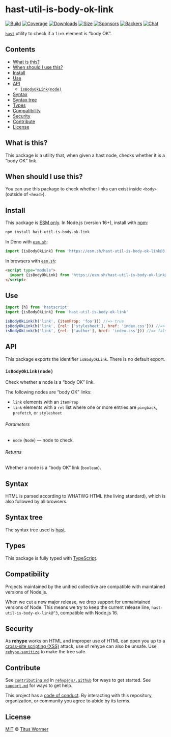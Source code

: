 <!--This file is generated-->

# hast-util-is-body-ok-link

[![Build][build-badge]][build]
[![Coverage][coverage-badge]][coverage]
[![Downloads][downloads-badge]][downloads]
[![Size][size-badge]][size]
[![Sponsors][funding-sponsors-badge]][funding]
[![Backers][funding-backers-badge]][funding]
[![Chat][chat-badge]][chat]

[`hast`][hast] utility to check if a `link` element is “body OK”.

## Contents

* [What is this?](#what-is-this)
* [When should I use this?](#when-should-i-use-this)
* [Install](#install)
* [Use](#use)
* [API](#api)
  * [`isBodyOkLink(node)`](#isbodyoklinknode)
* [Syntax](#syntax)
* [Syntax tree](#syntax-tree)
* [Types](#types)
* [Compatibility](#compatibility)
* [Security](#security)
* [Contribute](#contribute)
* [License](#license)

## What is this?

This package is a utility that, when given a hast node, checks whether it
is a “body OK” link.

## When should I use this?

You can use this package to check whether links can exist inside `<body>`
(outside of `<head>`).

## Install

This package is [ESM only][esm].
In Node.js (version 16+), install with [npm][]:

```sh
npm install hast-util-is-body-ok-link
```

In Deno with [`esm.sh`][esm-sh]:

```js
import {isBodyOkLink} from 'https://esm.sh/hast-util-is-body-ok-link@3'
```

In browsers with [`esm.sh`][esm-sh]:

```html
<script type="module">
  import {isBodyOkLink} from 'https://esm.sh/hast-util-is-body-ok-link@3?bundle'
</script>
```

## Use

```js
import {h} from 'hastscript'
import {isBodyOkLink} from 'hast-util-is-body-ok-link'

isBodyOkLink(h('link', {itemProp: 'foo'})) //=> true
isBodyOkLink(h('link', {rel: ['stylesheet'], href: 'index.css'})) //=> true
isBodyOkLink(h('link', {rel: ['author'], href: 'index.css'})) //=> false
```

## API

This package exports the identifier
`isBodyOkLink`.
There is no default export.

### `isBodyOkLink(node)`

Check whether a node is a “body OK” link.

The following nodes are “body OK” links:

* `link` elements with an `itemProp`
* `link` elements with a `rel` list where one or more entries are
  `pingback`, `prefetch`, or `stylesheet`

###### Parameters

* `node` (`Node`) — node to check.

###### Returns

Whether a node is a “body OK” link (`boolean`).

## Syntax

HTML is parsed according to WHATWG HTML (the living standard), which is also
followed by all browsers.

## Syntax tree

The syntax tree used is [hast][].

## Types

This package is fully typed with [TypeScript][].

## Compatibility

Projects maintained by the unified collective are compatible with maintained
versions of Node.js.

When we cut a new major release, we drop support for unmaintained versions of
Node.
This means we try to keep the current release line,
`hast-util-is-body-ok-link@^3`,
compatible with Node.js 16.

## Security

As **rehype** works on HTML and improper use of HTML can open you up to a
[cross-site scripting (XSS)][xss] attack, use of rehype can also be unsafe.
Use [`rehype-sanitize`][rehype-sanitize] to make the tree safe.

## Contribute

See [`contributing.md`][contributing] in [`rehypejs/.github`][health] for ways
to get started.
See [`support.md`][support] for ways to get help.

This project has a [code of conduct][coc].
By interacting with this repository, organization, or community you agree to
abide by its terms.

## License

[MIT][license] © [Titus Wormer][author]

[author]: https://wooorm.com

[build]: https://github.com/rehypejs/rehype-minify/actions

[build-badge]: https://github.com/rehypejs/rehype-minify/workflows/main/badge.svg

[chat]: https://github.com/rehypejs/rehype/discussions

[chat-badge]: https://img.shields.io/badge/chat-discussions-success.svg

[coc]: https://github.com/rehypejs/.github/blob/main/code-of-conduct.md

[contributing]: https://github.com/rehypejs/.github/blob/main/contributing.md

[coverage]: https://codecov.io/github/rehypejs/rehype-minify

[coverage-badge]: https://img.shields.io/codecov/c/github/rehypejs/rehype-minify.svg

[downloads]: https://www.npmjs.com/package/hast-util-is-body-ok-link

[downloads-badge]: https://img.shields.io/npm/dm/hast-util-is-body-ok-link.svg

[esm]: https://gist.github.com/sindresorhus/a39789f98801d908bbc7ff3ecc99d99c

[esm-sh]: https://esm.sh

[funding]: https://opencollective.com/unified

[funding-backers-badge]: https://opencollective.com/unified/backers/badge.svg

[funding-sponsors-badge]: https://opencollective.com/unified/sponsors/badge.svg

[hast]: https://github.com/syntax-tree/hast

[health]: https://github.com/rehypejs/.github

[license]: https://github.com/rehypejs/rehype-minify/blob/main/license

[npm]: https://docs.npmjs.com/cli/install

[rehype-sanitize]: https://github.com/rehypejs/rehype-sanitize

[size]: https://bundlejs.com/?q=hast-util-is-body-ok-link

[size-badge]: https://img.shields.io/bundlejs/size/hast-util-is-body-ok-link

[support]: https://github.com/rehypejs/.github/blob/main/support.md

[typescript]: https://www.typescriptlang.org

[xss]: https://en.wikipedia.org/wiki/Cross-site_scripting
